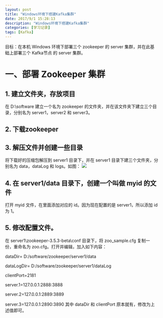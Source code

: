 ```yaml
---
layout: post
title: "Windows环境下搭建Kafka集群"
date: 2017/9/1 15:28:13
description: "Windows环境下搭建Kafka集群"
categories: [学习记录]
tags: [Kafka]
---
```


目标：在本机 Windows 环境下部署三个 zookeeper 的 server 集群，并在此基础上部署三个 Kafka节点 的 server 集群。

# 一、部署 Zookeeper 集群

## 1. 建立文件夹，存放项目

在 D:\software 建立一个名为 zookeeper 的文件夹，并在该文件夹下建立三个目录，分别名为 server1，server2 和 server3。

## 2. 下载zookeeper


## 3. 解压文件并创建一些目录

将下载好的压缩包解压到 server1 目录下，并在 server1 目录下建三个文件夹，分别名为 data，dataLog 和 logs。如图：
![](http://i.imgur.com/lyfxvUV.png)

## 4. 在 server1/data 目录下，创建一个叫做 myid 的文件
打开 myid 文件，在里面添加对应的 id。因为现在配置的是 server1，所以添加 id 为 1。

## 5. 修改配置文件。
在 server1\zookeeper-3.5.3-beta\conf 目录下，将 zoo_sample.cfg 复制一份，重命名为 zoo.cfg。打开并编辑，加入如下内容：

dataDir= D:/software/zookeeper/server1/data

dataLogDir= D:/software/zookeeper/server1/dataLog

clientPort=2181

server.1=127.0.0.1:2888:3888

server.2=127.0.0.1:2889:3889

server.3=127.0.0.1:2890:3890
其中 dataDir 和 clientPort 原本就有，修改为上述值即可。
